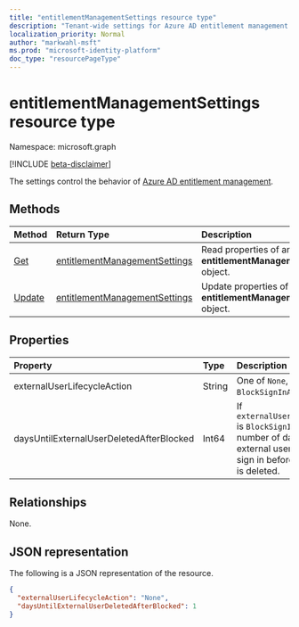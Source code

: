 ```yaml
---
title: "entitlementManagementSettings resource type"
description: "Tenant-wide settings for Azure AD entitlement management."
localization_priority: Normal
author: "markwahl-msft"
ms.prod: "microsoft-identity-platform"
doc_type: "resourcePageType"
---
```


# entitlementManagementSettings resource type

Namespace: microsoft.graph

[!INCLUDE [beta-disclaimer](../../includes/beta-disclaimer.md)]

The settings control the behavior of [Azure AD entitlement management](entitlementmanagement-root.md).

## Methods

| Method       | Return Type | Description |
|:-------------|:------------|:------------|
| [Get](../api/entitlementmanagementsettings-get.md) | [entitlementManagementSettings](entitlementmanagementsettings.md) | Read properties of an **entitlementManagementSettings** object. |
| [Update](../api/entitlementmanagementsettings-update.md) | [entitlementManagementSettings](entitlementmanagementsettings.md) | Update properties of an **entitlementManagementSettings** object. |

## Properties

| Property     | Type        | Description |
|:-------------|:------------|:------------|
|externalUserLifecycleAction|String|One of `None`, `BlockSignIn`, or `BlockSignInAndDelete`. |
|daysUntilExternalUserDeletedAfterBlocked|Int64|If `externalUserLifecycleAction` is `BlockSignInAndDelete`, the number of days after an external user is blocked from sign in before their account is deleted.|

## Relationships

None.

## JSON representation

The following is a JSON representation of the resource.

<!-- {
  "blockType": "resource",
  "optionalProperties": [

  ],
  "@odata.type": "microsoft.graph.entitlementManagementSettings",
  "baseType": "",
  "keyProperty": ""
}-->

```json
{
  "externalUserLifecycleAction": "None",
  "daysUntilExternalUserDeletedAfterBlocked": 1
}
```

<!-- uuid: 16cd6b66-4b1a-43a1-adaf-3a886856ed98
2019-02-04 14:57:30 UTC -->
<!-- {
  "type": "#page.annotation",
  "description": "entitlementManagementSettings resource",
  "keywords": "",
  "section": "documentation",
  "tocPath": ""
}-->
